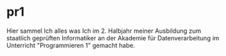 # pr1
Hier sammel Ich alles was Ich im 2. Halbjahr meiner Ausbildung zum staatlich geprüften Informatiker an der Akademie für Datenverarbeitung im Unterricht "Programmieren 1" gemacht habe.
